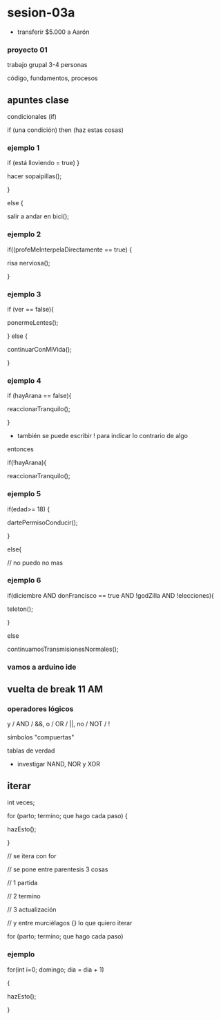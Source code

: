 # sesion-03a

* transferir $5.000 a Aarón

### proyecto 01

trabajo grupal 3-4 personas

código, fundamentos, procesos

## apuntes clase

condicionales (if) 

if (una condición) then (haz estas cosas) 

### ejemplo 1

if (está lloviendo = true) }

hacer sopaipillas();

}

else {

salir a andar en bici(); 

### ejemplo 2

if((profeMeInterpelaDirectamente == true) {

risa nerviosa();

}

### ejemplo 3

if (ver == false){

ponermeLentes();

} else {

continuarConMiVida();

}

### ejemplo 4

if (hayArana == false){

reaccionarTranquilo();

}

* también se puede escribir ! para indicar lo contrario de algo

entonces

if(!hayArana){

reaccionarTranquilo();

### ejemplo 5

if(edad>= 18) {

dartePermisoConducir();

}

else{

// no puedo no mas 

### ejemplo 6

if(diciembre AND donFrancisco == true AND !godZilla AND !elecciones){

teleton();

}

else

continuamosTransmisionesNormales();

### vamos a arduino ide

## vuelta de break 11 AM

### operadores lógicos 

y / AND / &&, o / OR / ||, no / NOT / !

símbolos "compuertas"

tablas de verdad

* investigar NAND, NOR y XOR


## iterar

int veces;

for (parto; termino; que hago cada paso) 
{

hazEsto();

}

// se itera con for

// se pone entre parentesis 3 cosas

// 1 partida

// 2 termino

// 3 actualización

// y entre murciélagos {} lo que quiero iterar

for (parto; termino; que hago cada paso)

### ejemplo

for(int i=0; domingo; dia = dia + 1)

{

hazEsto();

}







